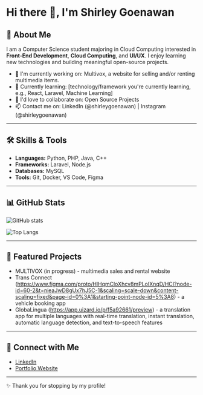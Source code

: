 # Hi there 👋, I'm Shirley Goenawan 

## 🚀 About Me
I am a Computer Science student majoring in Cloud Computing interested in **Front-End Development**, **Cloud Computing**, and **UI/UX**.
I enjoy learning new technologies and building meaningful open-source projects.

- 🔭 I'm currently working on: Multivox, a website for selling and/or renting multimedia items.
- 🌱 Currently learning: [technology/framework you're currently learning, e.g., React, Laravel, Machine Learning]
- 👯 I'd love to collaborate on: Open Source Projects
- 📫 Contact me on: LinkedIn (@shirleygoenawan) | Instagram (@shirleygoenawan)
---

## 🛠️ Skills & Tools
- **Languages:** Python, PHP, Java, C++
- **Frameworks:** Laravel, Node.js
- **Databases:** MySQL
- **Tools:** Git, Docker, VS Code, Figma

---

## 📊 GitHub Stats
![GitHub stats](https://github-readme-stats.vercel.app/api?username=wisudasma2023-pixel)

![Top Langs](https://github-readme-stats.vercel.app/api/top-langs/?username=wisudasma2023-pixel&layout=compact&theme=tokyonight)

---

## 🌟 Featured Projects
- MULTIVOX (in progress) - multimedia sales and rental website
- Trans Connect (https://www.figma.com/proto/HlHqmCloXhcv8mPLoIXnqD/HCI?node-id=60-2&t=nieaJwD8gUx7hJ5C-1&scaling=scale-down&content-scaling=fixed&page-id=0%3A1&starting-point-node-id=5%3A8) - a vehicle booking app
- GlobaLingua (https://app.uizard.io/p/f5a92661/preview) - a translation app for multiple languages ​​with real-time translation, instant translation, automatic language detection, and text-to-speech features

---

## 🔗 Connect with Me  
- [LinkedIn](https://www.linkedin.com/in/wisudasma2023)
- [Portfolio Website](https://wisudasma2023.github.io)
  
---
✨ Thank you for stopping by my profile!

